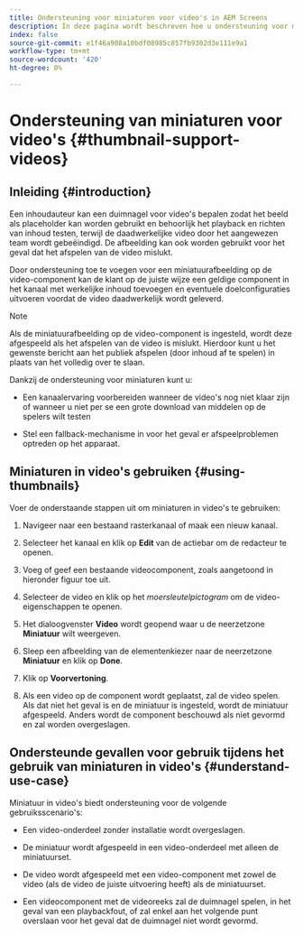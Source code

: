 ```yaml
---
title: Ondersteuning voor miniaturen voor video's in AEM Screens
description: In deze pagina wordt beschreven hoe u ondersteuning voor miniaturen voor video's in schermen kunt toevoegen.
index: false
source-git-commit: e1f46a908a10bdf08985c857fb9302d3e111e9a1
workflow-type: tm+mt
source-wordcount: '420'
ht-degree: 0%

---
```


# Ondersteuning van miniaturen voor video&#39;s {#thumbnail-support-videos}

## Inleiding {#introduction}

Een inhoudauteur kan een duimnagel voor video&#39;s bepalen zodat het beeld als placeholder kan worden gebruikt en behoorlijk het playback en richten van inhoud testen, terwijl de daadwerkelijke video door het aangewezen team wordt gebeëindigd. De afbeelding kan ook worden gebruikt voor het geval dat het afspelen van de video mislukt.

Door ondersteuning toe te voegen voor een miniatuurafbeelding op de video-component kan de klant op de juiste wijze een geldige component in het kanaal met werkelijke inhoud toevoegen en eventuele doelconfiguraties uitvoeren voordat de video daadwerkelijk wordt geleverd.

>[!NOTE]
>Als de miniatuurafbeelding op de video-component is ingesteld, wordt deze afgespeeld als het afspelen van de video is mislukt. Hierdoor kunt u het gewenste bericht aan het publiek afspelen (door inhoud af te spelen) in plaats van het volledig over te slaan.

Dankzij de ondersteuning voor miniaturen kunt u:

* Een kanaalervaring voorbereiden wanneer de video&#39;s nog niet klaar zijn of wanneer u niet per se een grote download van middelen op de spelers wilt testen

* Stel een fallback-mechanisme in voor het geval er afspeelproblemen optreden op het apparaat.

## Miniaturen in video&#39;s gebruiken {#using-thumbnails}

Voer de onderstaande stappen uit om miniaturen in video&#39;s te gebruiken:

1. Navigeer naar een bestaand rasterkanaal of maak een nieuw kanaal.


1. Selecteer het kanaal en klik op **Edit** van de actiebar om de redacteur te openen.

1. Voeg of geef een bestaande videocomponent, zoals aangetoond in hieronder figuur toe uit.

1. Selecteer de video en klik op het *moersleutelpictogram* om de video-eigenschappen te openen.

1. Het dialoogvenster **Video** wordt geopend waar u de neerzetzone **Miniatuur** wilt weergeven.

1. Sleep een afbeelding van de elementenkiezer naar de neerzetzone **Miniatuur** en klik op **Done**.

1. Klik op **Voorvertoning**.

1. Als een video op de component wordt geplaatst, zal de video spelen. Als dat niet het geval is en de miniatuur is ingesteld, wordt de miniatuur afgespeeld. Anders wordt de component beschouwd als niet gevormd en zal worden overgeslagen.

## Ondersteunde gevallen voor gebruik tijdens het gebruik van miniaturen in video&#39;s {#understand-use-case}

Miniatuur in video&#39;s biedt ondersteuning voor de volgende gebruiksscenario&#39;s:

* Een video-onderdeel zonder installatie wordt overgeslagen.

* De miniatuur wordt afgespeeld in een video-onderdeel met alleen de miniatuurset.

* De video wordt afgespeeld met een video-component met zowel de video (als de video de juiste uitvoering heeft) als de miniatuurset.

* Een videocomponent met de videoreeks zal de duimnagel spelen, in het geval van een playbackfout, of zal enkel aan het volgende punt overslaan voor het geval dat de duimnagel niet wordt gevormd.
